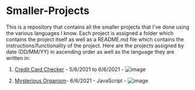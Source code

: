 # Smaller-Projects

This is a repository that contains all the smaller projects that I've done using the various languages I know. Each project is assigned a folder which contains the project itself as well as a README.md file which contains the instructions/functionality of the project. Here are the projects assigned by date (DD/MM/YY) in ascending order as well as the language they are written in:





1. [Credit Card Checker](https://github.com/MadhavMenon1007/Smaller-Projects/tree/main/Credit%20Card%20Checker) - 5/6/2021 to 6/6/2021 - ![image](file:///Users/MadhavAnandMenon/Desktop/icons8-javascript.svg)

2. [Mysterious Organism](https://github.com/MadhavMenon1007/Smaller-Projects/tree/main/Mysterious%20Organism)- 6/6/2021 - JavaScript - ![image](file:///Users/MadhavAnandMenon/Desktop/icons8-javascript.svg)
